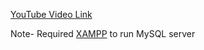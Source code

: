 [YouTube Video Link](https://www.youtube.com/watch?v=jh89xLUsD4U)

Note- Required [XAMPP](https://www.apachefriends.org/) to run MySQL server